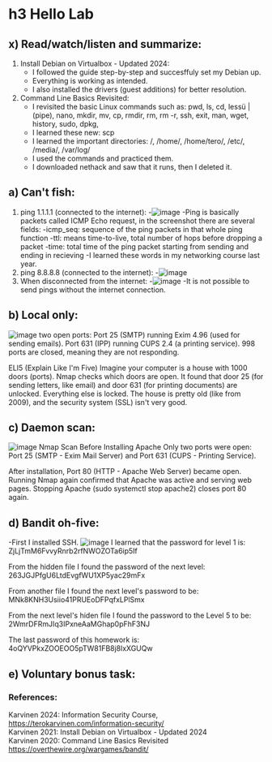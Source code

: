 # h3 Hello Lab

## x) Read/watch/listen and summarize:
1. Install Debian on Virtualbox - Updated 2024:
   - I followed the guide step-by-step and succesffuly set my Debian up.
   - Everything is working as intended.
   - I also installed the drivers (guest additions) for better resolution.
2. Command Line Basics Revisited:
   - I revisited the basic Linux commands such as: pwd, ls, cd, lessü | (pipe), nano, mkdir, mv, cp, rmdir, rm, rm -r, ssh, exit, man, wget, history, sudo, dpkg, 
   - I learned these new: scp
   - I learned the important directories: /, /home/, /home/tero/, /etc/, /media/, /var/log/
   - I used the commands and practiced them.
   - I downloaded nethack and saw that it runs, then I deleted it.

## a) Can't fish:
1. ping 1.1.1.1 (connected to the internet):
   -![image](https://github.com/user-attachments/assets/a56711ec-9184-4c92-a537-cdf9623bdcfa)
   -Ping is basically packets called ICMP Echo request, in the screenshot there are several fields:
      -icmp_seq: sequence of the ping packets in that whole ping function
      -ttl: means time-to-live, total number of hops before dropping a packet
      -time: total time of the ping packet starting from sending and ending in recieving
   -I learned these words in my networking course last year.
3. ping 8.8.8.8 (connected to the internet):
   -![image](https://github.com/user-attachments/assets/a85287a1-1cf4-4ad6-aba8-fd87ace66722)
4. When disconnected from the internet:
   -![image](https://github.com/user-attachments/assets/ee7d51b9-87ba-4c93-9709-a49c68b11297)
   -It is not possible to send pings without the internet connection.


## b) Local only:
![image](https://github.com/user-attachments/assets/155c9ff2-e7f2-41e3-a4e8-8b8562214611)
two open ports:
Port 25 (SMTP) running Exim 4.96 (used for sending emails).
Port 631 (IPP) running CUPS 2.4 (a printing service).
998 ports are closed, meaning they are not responding.

ELI5 (Explain Like I'm Five)
Imagine your computer is a house with 1000 doors (ports). Nmap checks which doors are open. It found that door 25 (for sending letters, like email) and door 631 (for printing documents) are unlocked. Everything else is locked. The house is pretty old (like from 2009), and the security system (SSL) isn't very good.

## c) Daemon scan:
![image](https://github.com/user-attachments/assets/76fa7143-b529-4f81-adf4-edcc906f74dd)
Nmap Scan Before Installing Apache
Only two ports were open: Port 25 (SMTP - Exim Mail Server) and Port 631 (CUPS - Printing Service).

After installation, Port 80 (HTTP - Apache Web Server) became open.
Running Nmap again confirmed that Apache was active and serving web pages.
Stopping Apache (sudo systemctl stop apache2) closes port 80 again.

## d) Bandit oh-five:
-First I installed SSH.
![image](https://github.com/user-attachments/assets/a9fd56bf-43c7-4e47-a840-9f33f029b877)
I learned that the password for level 1 is: ZjLjTmM6FvvyRnrb2rfNWOZOTa6ip5If

From the hidden file I found the password of the next level: 263JGJPfgU6LtdEvgfWU1XP5yac29mFx

From another file I found the next level's password to be: MNk8KNH3Usiio41PRUEoDFPqfxLPlSmx

From the next level's hiden file I found the password to the Level 5 to be: 2WmrDFRmJIq3IPxneAaMGhap0pFhF3NJ

The last password of this homework is: 4oQYVPkxZOOEOO5pTW81FB8j8lxXGUQw

## e) Voluntary bonus task:


### References:
Karvinen 2024: Information Security Course, https://terokarvinen.com/information-security/ <br>
Karvinen 2021: Install Debian on Virtualbox - Updated 2024 <br>
Karvinen 2020: Command Line Basics Revisited
https://overthewire.org/wargames/bandit/

